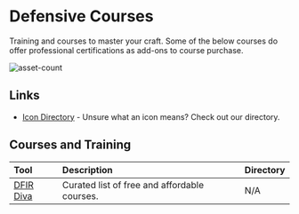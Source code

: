 # Defensive Courses

Training and courses to master your craft. Some of the below courses do offer professional certifications as add-ons to course purchase.

![asset-count](https://img.shields.io/badge/Tools%20%26%20Resources%20Availalbe-1-947cb0?style=for-the-badge)

## Links <!-- {docsify-ignore} -->

- [Icon Directory](../ICONS.md) - Unsure what an icon means? Check out our directory.

##  Courses and Training

| Tool | Description | Directory |
| :--- | :--- | :--- |
| [DFIR Diva](https://training.dfirdiva.com/) | Curated list of free and affordable courses. | N/A |
